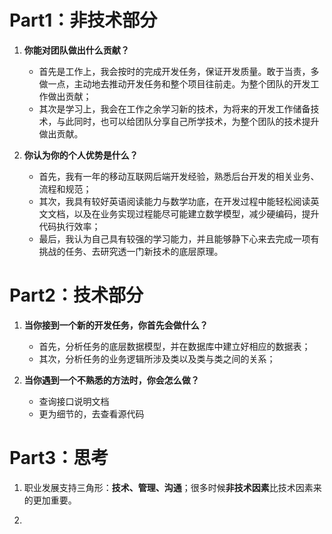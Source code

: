 # **Part1：非技术部分** 
1. **你能对团队做出什么贡献？**   
   - 首先是工作上，我会按时的完成开发任务，保证开发质量。敢于当责，多做一点，主动地去推动开发任务和整个项目往前走。为整个团队的开发工作做出贡献；
   - 其次是学习上，我会在工作之余学习新的技术，为将来的开发工作储备技术，与此同时，也可以给团队分享自己所学技术，为整个团队的技术提升做出贡献。

2. **你认为你的个人优势是什么？**
   - 首先，我有一年的移动互联网后端开发经验，熟悉后台开发的相关业务、流程和规范；
   - 其次，我具有较好英语阅读能力与数学功底，在开发过程中能轻松阅读英文文档，以及在业务实现过程能尽可能建立数学模型，减少硬编码，提升代码执行效率；
   - 最后，我认为自己具有较强的学习能力，并且能够静下心来去完成一项有挑战的任务、去研究透一门新技术的底层原理。

# **Part2：技术部分**
1. **当你接到一个新的开发任务，你首先会做什么？**
   - 首先，分析任务的底层数据模型，并在数据库中建立好相应的数据表；
   - 其次，分析任务的业务逻辑所涉及类以及类与类之间的关系；

2. **当你遇到一个不熟悉的方法时，你会怎么做？** 
   - 查询接口说明文档
   - 更为细节的，去查看源代码

# **Part3：思考**

1. 职业发展支持三角形：**技术、管理、沟通**；很多时候**非技术因素**比技术因素来的更加重要。

2. 